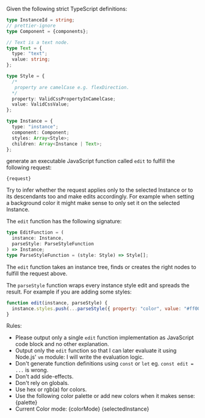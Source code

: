 Given the following strict TypeScript definitions:

```typescript
type InstanceId = string;
// prettier-ignore
type Component = {components};

// Text is a text node.
type Text = {
  type: "text";
  value: string;
};

type Style = {
  /*
   property are camelCase e.g. flexDirection.
  */
  property: ValidCssPropertyInCamelCase;
  value: ValidCssValue;
};

type Instance = {
  type: "instance";
  component: Component;
  styles: Array<Style>;
  children: Array<Instance | Text>;
};
```

generate an executable JavaScript function called `edit` to fulfill the following request:

```
{request}
```

Try to infer whether the request applies only to the selected Instance or to its descendants too and make edits accordingly. For example when setting a background color it might make sense to only set it on the selected Instance.

The `edit` function has the following signature:

```typescript
type EditFunction = (
  instance: Instance,
  parseStyle: ParseStyleFunction
) => Instance;
type ParseStyleFunction = (style: Style) => Style[];
```

The `edit` function takes an instance tree, finds or creates the right nodes to fulfill the request above.

The `parseStyle` function wraps every instance style edit and spreads the result. For example if you are adding some styles:

```javascript
function edit(instance, parseStyle) {
  instance.styles.push(...parseStyle({ property: "color", value: "#ff0000" }));
}
```

Rules:

- Please output only a single `edit` function implementation as JavaScript code block and no other explanation.
- Output only the `edit` function so that I can later evaluate it using Node.js' `vm` module: I will write the evaluation logic.
- Don't generate function definitions using `const` or `let` eg. `const edit = ...` is wrong.
- Don't add side-effects.
- Don't rely on globals.
- Use hex or rgb(a) for colors.
- Use the following color palette or add new colors when it makes sense: {palette}
- Current Color mode: {colorMode}
  {selectedInstance}
